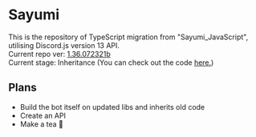 # Sayumi
This is the repository of TypeScript migration from "Sayumi_JavaScript", utilising Discord.js version 13 API.</br>
Current repo ver: [1.36.072321b](https://github.com/u-sayuri/Sayumi/commit/2c2e42695d2af13939c9854fd0aee4c2dbfb080c)</br>
Current stage: Inheritance (You can check out the code [here.](https://github.com/u-sayuri/Sayumi_JavaScript))
## Plans
- Build the bot itself on updated libs and inherits old code
- Create an API
- Make a tea 🍵
